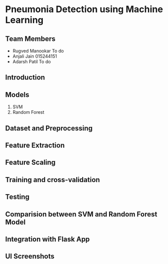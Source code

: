 # Pneumonia Detection using Machine Learning
## Team Members
- Rugved Manookar To do
- Anjali Jain     015244151
- Adarsh Patil    To do

## Introduction
## Models
1. SVM
2. Random Forest
## Dataset and Preprocessing
## Feature Extraction
## Feature Scaling
## Training and cross-validation
## Testing 
## Comparision between SVM and Random Forest Model
## Integration with Flask App
## UI Screenshots
